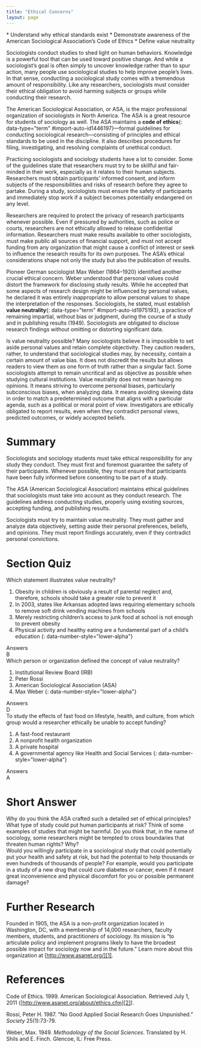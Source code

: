 ```yaml
---
title: "Ethical Concerns"
layout: page
---
```



<div data-type="abstract" markdown="1">
* Understand why ethical standards exist
* Demonstrate awareness of the American Sociological Association’s Code of Ethics
* Define value neutrality

</div>

Sociologists conduct studies to shed light on human behaviors. Knowledge is a powerful tool that can be used toward positive change. And while a sociologist’s goal is often simply to uncover knowledge rather than to spur action, many people use sociological studies to help improve people’s lives. In that sense, conducting a sociological study comes with a tremendous amount of responsibility. Like any researchers, sociologists must consider their ethical obligation to avoid harming subjects or groups while conducting their research.

The American Sociological Association, or ASA, is the major professional organization of sociologists in North America. The ASA is a great resource for students of sociology as well. The ASA maintains a **code of ethics**{: data-type="term" #import-auto-id1446197}—formal guidelines for conducting sociological research—consisting of principles and ethical standards to be used in the discipline. It also describes procedures for filing, investigating, and resolving complaints of unethical conduct.

Practicing sociologists and sociology students have a lot to consider. Some of the guidelines state that researchers must try to be skillful and fair-minded in their work, especially as it relates to their human subjects. Researchers must obtain participants’ informed consent, and inform subjects of the responsibilities and risks of research before they agree to partake. During a study, sociologists must ensure the safety of participants and immediately stop work if a subject becomes potentially endangered on any level.

Researchers are required to protect the privacy of research participants whenever possible. Even if pressured by authorities, such as police or courts, researchers are not ethically allowed to release confidential information. Researchers must make results available to other sociologists, must make public all sources of financial support, and must not accept funding from any organization that might cause a conflict of interest or seek to influence the research results for its own purposes. The ASA’s ethical considerations shape not only the study but also the publication of results.

Pioneer German sociologist Max Weber (1864–1920) identified another crucial ethical concern. Weber understood that personal values could distort the framework for disclosing study results. While he accepted that some aspects of research design might be influenced by personal values, he declared it was entirely inappropriate to allow personal values to shape the interpretation of the responses. Sociologists, he stated, must establish **value neutrality**{: data-type="term" #import-auto-id1975193}, a practice of remaining impartial, without bias or judgment, during the course of a study and in publishing results (1949). Sociologists are obligated to disclose research findings without omitting or distorting significant data.

Is value neutrality possible? Many sociologists believe it is impossible to set aside personal values and retain complete objectivity. They caution readers, rather, to understand that sociological studies may, by necessity, contain a certain amount of value bias. It does not discredit the results but allows readers to view them as one form of truth rather than a singular fact. Some sociologists attempt to remain uncritical and as objective as possible when studying cultural institutions. Value neutrality does not mean having no opinions. It means striving to overcome personal biases, particularly subconscious biases, when analyzing data. It means avoiding skewing data in order to match a predetermined outcome that aligns with a particular agenda, such as a political or moral point of view. Investigators are ethically obligated to report results, even when they contradict personal views, predicted outcomes, or widely accepted beliefs.

# Summary

Sociologists and sociology students must take ethical responsibility for any study they conduct. They must first and foremost guarantee the safety of their participants. Whenever possible, they must ensure that participants have been fully informed before consenting to be part of a study.

The ASA (American Sociological Association) maintains ethical guidelines that sociologists must take into account as they conduct research. The guidelines address conducting studies, properly using existing sources, accepting funding, and publishing results.

Sociologists must try to maintain value neutrality. They must gather and analyze data objectively, setting aside their personal preferences, beliefs, and opinions. They must report findings accurately, even if they contradict personal convictions.

# Section Quiz

<div data-type="exercise" data-label="section-quiz">
<div data-type="problem" markdown="1">
Which statement illustrates value neutrality?

1.  Obesity in children is obviously a result of parental neglect and, therefore, schools should take a greater role to prevent it
2.  In 2003, states like Arkansas adopted laws requiring elementary schools to remove soft drink vending machines from schools
3.  Merely restricting children’s access to junk food at school is not enough to prevent obesity
4.  Physical activity and healthy eating are a fundamental part of a child’s education
{: data-number-style="lower-alpha"}

</div>
<div data-type="solution" id="eip-id1693743" markdown="1">
<div data-type="title">
Answers
</div>
B

</div>
</div>

<div data-type="exercise" data-label="section-quiz">
<div data-type="problem" markdown="1">
Which person or organization defined the concept of value neutrality?

1.  Institutional Review Board (IRB)
2.  Peter Rossi
3.  American Sociological Association (ASA)
4.  Max Weber
{: data-number-style="lower-alpha"}

</div>
<div data-type="solution" id="eip-id1557968" markdown="1">
<div data-type="title">
Answers
</div>
D

</div>
</div>

<div data-type="exercise" data-label="section-quiz">
<div data-type="problem" markdown="1">
To study the effects of fast food on lifestyle, health, and culture, from which group would a researcher ethically be unable to accept funding?

1.  A fast-food restaurant
2.  A nonprofit health organization
3.  A private hospital
4.  A governmental agency like Health and Social Services
{: data-number-style="lower-alpha"}

</div>
<div data-type="solution" markdown="1">
<div data-type="title">
Answers
</div>
A

</div>
</div>

# Short Answer

<div data-type="exercise" data-label="short-answer">
<div data-type="problem" markdown="1">
Why do you think the ASA crafted such a detailed set of ethical principles? What type of study could put human participants at risk? Think of some examples of studies that might be harmful. Do you think that, in the name of sociology, some researchers might be tempted to cross boundaries that threaten human rights? Why?

</div>
</div>

<div data-type="exercise" data-label="short-answer">
<div data-type="problem" markdown="1">
Would you willingly participate in a sociological study that could potentially put your health and safety at risk, but had the potential to help thousands or even hundreds of thousands of people? For example, would you participate in a study of a new drug that could cure diabetes or cancer, even if it meant great inconvenience and physical discomfort for you or possible permanent damage?

</div>
</div>

# Further Research

Founded in 1905, the ASA is a non-profit organization located in Washington, DC, with a membership of 14,000 researchers, faculty members, students, and practitioners of sociology. Its mission is “to articulate policy and implement programs likely to have the broadest possible impact for sociology now and in the future.” Learn more about this organization at [http://www.asanet.org/][1].

# References

Code of Ethics. 1999. American Sociological Association. Retrieved July 1, 2011 ([http://www.asanet.org/about/ethics.cfm][2]).

Rossi, Peter H. 1987. “No Good Applied Social Research Goes Unpunished.” *Society* 25(1):73-79.

Weber, Max. 1949. *Methodology of the Social Sciences*. Translated by H. Shils and E. Finch. Glencoe, IL: Free Press.



[1]: http://www.asanet.org/
[2]: http://www.asanet.org/about/ethics.cfm
